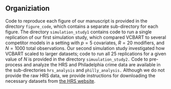 ## Organiziation

Code to reproduce each figure of our manuscript is provided in the directory `figure_code`, which contains a separate sub-directory for each figure.
The directory `simulation_study1` contains code to run a single replication of our first simulation study, which compared VCBART to several competitor models in a setting with $p = 5$ covariates, $R = 20$ modifiers, and $N = 1000$ total observations.
Our second simulation study investigated how VCBART scaled to larger datasets; code to run all 25 replications for a given value of $N$ is provided in the directory `simuulation_study2.`
Code to pre-process and analyze the HRS and Philadelphia crime data are available in the sub-directories `hrs_analysis` and `philly_analysis.` 
Although we do not provide the raw HRS data, we provide instructions for downloading the necessary datasets from [the HRS website](https://hrs.isr.umich.edu/data-products). 
